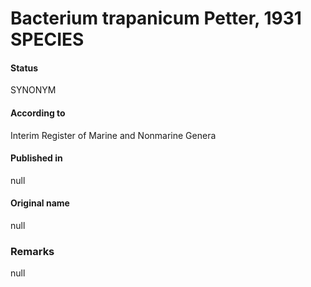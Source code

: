 Bacterium trapanicum Petter, 1931 SPECIES
=======

#### Status
SYNONYM

#### According to
Interim Register of Marine and Nonmarine Genera

#### Published in
null

#### Original name
null

### Remarks
null
